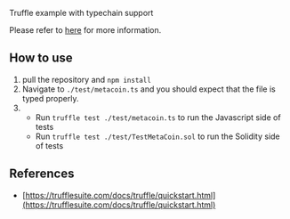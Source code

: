 Truffle example with typechain support

Please refer to [here](https://soliditydeveloper.com/typescript) for more information.

## How to use

1. pull the repository and `npm install`
2. Navigate to `./test/metacoin.ts` and you should expect that the file is typed properly.
3.  - Run `truffle test ./test/metacoin.ts` to run the Javascript side of tests
    - Run `truffle test ./test/TestMetaCoin.sol` to run the Solidity side of tests

## References

- [https://trufflesuite.com/docs/truffle/quickstart.html](https://trufflesuite.com/docs/truffle/quickstart.html)